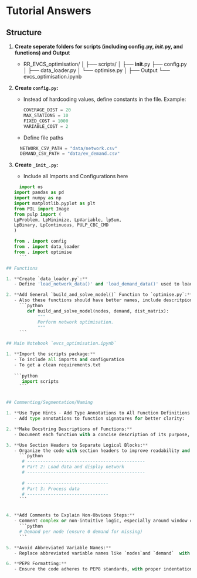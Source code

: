 # Tutorial Answers

## Structure

1. **Create seperate folders for scripts (including config.py, _init_.py, and functions) and Output**
   - RR_EVCS_optimisation/
│
├── scripts/
│   ├── __init__.py
    ├── config.py
│   ├── data_loader.py
│   └── optimise.py
│
├── Output
└── evcs_optimisation.ipynb

2. **Create `config.py`:**
   - Instead of hardcoding values, define constants in the file. Example:
     ```python
     COVERAGE_DIST = 20
     MAX_STATIONS = 10
     FIXED_COST = 1000
     VARIABLE_COST = 2
     ```
   - Define file paths
   ```python
     NETWORK_CSV_PATH = "data/network.csv"
     DEMAND_CSV_PATH = "data/ev_demand.csv"
     ```

3. **Create `_init_.py`:**
   - Include all  Imports and Configurations here
```python
     import os
   import pandas as pd
   import numpy as np
   import matplotlib.pyplot as plt
   from PIL import Image
   from pulp import (
   LpProblem, LpMinimize, LpVariable, lpSum,
   LpBinary, LpContinuous, PULP_CBC_CMD
   )

   from . import config
   from . import data_loader
   from . import optimise
     ```

## Functions

1. **Create `data_loader.py`:**
   - Define 'load_network_data()' and 'load_demand_data()' used to load input data.

2. **Add General `build_and_solve_model()` Function to `optimise.py`:**
   - Also these functions should have better names, include descritpions and have type annotations.
     ```python
        def build_and_solve_model(nodes, demand, dist_matrix):
            """
            Perform network optimisation.
            """
     ```

## Main Notebook `evcs_optimisation.ipynb`

1. **Import the scripts package:**
   - To include all imports and configuration
   - To get a clean requirements.txt
   
   ```python
      import scripts
     ```


## Commenting/Segmentation/Naming

1. **Use Type Hints - Add Type Annotations to All Function Definitions:**
   - Add type annotations to function signatures for better clarity:

2. **Make Docstring Descriptions of Functions:**
   - Document each function with a concise description of its purpose, parameters, and return values:

3. **Use Section Headers to Separate Logical Blocks:**
   - Organize the code with section headers to improve readability and structure:
     ```python
      # ---------------------------------------------
      # Part 2: Load data and display network
      # ---------------------------------------------
      
      # -------------------------------
      # Part 3: Process data
      # -------------------------------
     ```


4. **Add Comments to Explain Non-Obvious Steps:**
   - Comment complex or non-intuitive logic, especially around window creation and indexing:
     ```python
     # Demand per node (ensure 0 demand for missing)
     ```

5. **Avoid Abbreviated Variable Names:**
   - Replace abbreviated variable names like `nodes`and `demand`  with more descriptive names such as `node_list`, and `demand_node`.

6. **PEP8 Formatting:**
   - Ensure the code adheres to PEP8 standards, with proper indentation, spacing, and line lengths.
